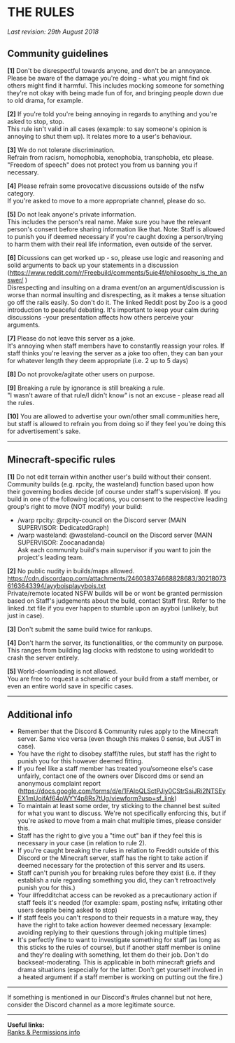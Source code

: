 # THE RULES
*Last revision: 29th August 2018*

## Community guidelines

**[1]** Don't be disrespectful towards anyone, and don't be an annoyance.    
Please be aware of the damage you're doing - what you might find ok others might find it harmful. This includes mocking someone for something they're not okay with being made fun of for, and bringing people down due to old drama, for example.


**[2]** If you're told you're being annoying in regards to anything and you're asked to stop, stop.  
This rule isn't valid in all cases (example: to say someone's opinion is annoying to shut them up). It relates more to a user's behaviour.


**[3]** We do not tolerate discrimination.   
Refrain from racism, homophobia, xenophobia, transphobia, etc please. "Freedom of speech" does not protect you from us banning you if necessary.


**[4]** Please refrain some provocative discussions outside of the nsfw category.   
If you're asked to move to a more appropriate channel, please do so.


**[5]** Do not leak anyone's private information.   
This includes the person's real name. Make sure you have the relevant person's consent before sharing information like that.
Note: Staff is allowed to punish you if deemed necessary if you're caught doxing a person/trying to harm them with their real life information, even outside of the server.


**[6]** Dicussions can get worked up - so, please use logic and reasoning and solid arguments to back up your statements in a discussion  (https://www.reddit.com/r/Freebuild/comments/5uie4f/philosophy_is_the_answer/ )   
Disrespecting and insulting on a drama event/on an argument/discussion is worse than normal insulting and disrespecting, as it makes a tense situation go off the rails easily. So don't do it. 
The linked Reddit post by Zoo is a good introduction to peaceful debating. It's important to keep your calm during discussions -your presentation affects how others perceive your arguments.


**[7]** Please do not leave this server as a joke.   
It's annoying when staff members have to constantly reassign your roles. If staff thinks you're leaving the server as a joke too often, they can ban your for whatever length they deem appropriate (i.e. 2 up to 5 days)


**[8]** Do not provoke/agitate other users on purpose.  


**[9]** Breaking a rule by ignorance is still breaking a rule.  
"I wasn't aware of that rule/I didn't know" is not an excuse - please read all the rules.

**[10]** You are allowed to advertise your own/other small communities here, but staff is allowed to refrain you from doing so if they feel you're doing this for advertisement's sake.

___

## Minecraft-specific rules

**[1]** Do not edit terrain within another user's build without their consent.   
Community builds (e.g. rpcity, the wasteland) function based upon how their governing bodies decide (of course under staff's supervision). If you build in one of the following locations, you consent to the respective leading group's right to move (NOT modify) your build:

- /warp rpcity: @rpcity-council on the Discord server (MAIN SUPERVISOR: DedicatedGraph)  
- /warp wasteland: @wasteland-council on the Discord server (MAIN SUPERVISOR: Zoocanadanda)  
Ask each community build's main supervisor if you want to join the project's leading team.

**[2]** No public nudity in builds/maps allowed. https://cdn.discordapp.com/attachments/246038374668828683/302180736163643394/ayyboisplayybois.txt  
Private/remote located NSFW builds will be or wont be granted permission based on Staff's judgements about the build, contact Staff first.
 Refer to the linked .txt file if you ever happen to stumble upon an ayyboi (unlikely, but just in case).

**[3]** Don't submit the same build twice for rankups.

**[4]** Don't harm the server,  its functionalities, or the community on purpose.  
This ranges from building lag clocks with redstone to using worldedit to crash the server entirely.

**[5]** World-downloading is not allowed.  
You are free to request a schematic of your build from a staff member, or even an entire world save in specific cases.

___

## Additional info

- Remember that the Discord & Community rules apply to the Minecraft server. Same vice versa (even though this makes 0 sense, but JUST in case).
- You have the right to disobey staff/the rules, but staff has the right to punish you for this however deemed fitting.
- If you feel like a staff member has treated you/someone else's case unfairly, contact one of the owners over Discord dms or send an anonymous complaint report (https://docs.google.com/forms/d/e/1FAIpQLSctPJiy0CStrSsiJRi2NTSEyEX1mUoifAf64oWYY4p8Rs7tUg/viewform?usp=sf_link)
- To maintain at least some order, try sticking to the channel best suited for what you want to discuss. We're not specifically enforcing this, but if you're asked to move from a main chat multiple times, please consider this.
- Staff has the right to give you a "time out" ban if they feel this is necessary in your case (in relation to rule 2).
- If you're caught breaking the rules in relation to Freddit outside of this Discord or the Minecraft server, staff has the right to take action if deemed necessary for the protection of this server and its users.
- Staff can't punish you for breaking rules before they exist (i.e. if they establish a rule regarding something you did, they can't retroactively punish you for this.)
- Your #fredditchat access can be revoked as a precautionary action if staff feels it's needed (for example: spam, posting nsfw, irritating other users despite being asked to stop)
- If staff feels you can't respond to their requests in a mature way, they have the right to take action however deemed necessary (example: avoiding replying to their questions through joking multiple times)
- It's perfectly fine to want to investigate something for staff (as long as this sticks to the rules of course), but if another staff member is online and they're dealing with something, let them do their job. Don't do backseat-moderating.
This is applicable in both minecraft griefs and drama situations (especially for the latter. Don't get yourself involved in a heated argument if a staff member is working on putting out the fire.)

___

If something is mentioned in our Discord's #rules channel but not here, consider the Discord channel as a more legitimate source.  
___

**Useful links:**  
[Ranks & Permissions info](./permsranks.md)